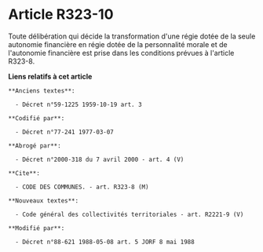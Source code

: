 # Article R323-10

Toute délibération qui décide la transformation d'une régie dotée de la seule autonomie financière en régie dotée de la
personnalité morale et de l'autonomie financière est prise dans les conditions prévues à l'article R323-8.

**Liens relatifs à cet article**

	**Anciens textes**:

	  - Décret n°59-1225 1959-10-19 art. 3

	**Codifié par**:

	  - Décret n°77-241 1977-03-07

	**Abrogé par**:

	  - Décret n°2000-318 du 7 avril 2000 - art. 4 (V)

	**Cite**:

	  - CODE DES COMMUNES. - art. R323-8 (M)

	**Nouveaux textes**:

	  - Code général des collectivités territoriales - art. R2221-9 (V)

	**Modifié par**:

	  - Décret n°88-621 1988-05-08 art. 5 JORF 8 mai 1988
